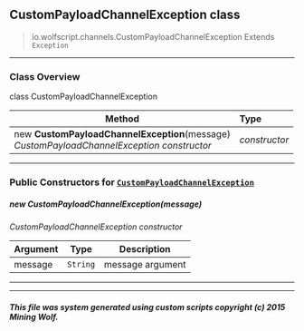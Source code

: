 ## CustomPayloadChannelException __class__

>io.wolfscript.channels.CustomPayloadChannelException
>Extends `Exception`

---

### Class Overview

class CustomPayloadChannelException

Method | Type   
--- | :--- 
new __CustomPayloadChannelException__(message) <br> _CustomPayloadChannelException constructor_ | _constructor_



---

### Public Constructors for [`CustomPayloadChannelException`](CustomPayloadChannelException.md)

##### <a id='custompayloadchannelexception'></a>new __CustomPayloadChannelException__(message) 

_CustomPayloadChannelException constructor_

Argument | Type | Description  
--- | --- | --- 
message | `String` | message argument

---
---


##### This file was system generated using custom scripts copyright (c) 2015 Mining Wolf.
	

